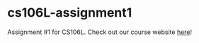 # cs106L-assignment1
Assignment #1 for CS106L. Check out our course website [here](http://cs106l.stanford.edu)!
